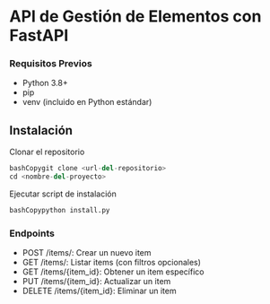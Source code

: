 # API de Gestión de Elementos con FastAPI

### Requisitos Previos

- Python 3.8+
- pip
- venv (incluido en Python estándar)

## Instalación

Clonar el repositorio

```python
bashCopygit clone <url-del-repositorio>
cd <nombre-del-proyecto>
```

Ejecutar script de instalación

```python
bashCopypython install.py
```

### Endpoints

- POST /items/: Crear un nuevo item
- GET /items/: Listar items (con filtros opcionales)
- GET /items/{item_id}: Obtener un item específico
- PUT /items/{item_id}: Actualizar un item
- DELETE /items/{item_id}: Eliminar un item